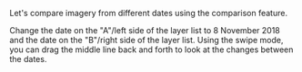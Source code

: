 <p>Let's compare imagery from different dates using the comparison feature.</p>
<p>Change the date on the "A"/left side of the layer list to 8 November 2018 and the date on the "B"/right side of the layer list. Using the swipe mode, you can drag the middle line back and forth to look at the changes between the dates.</p>
